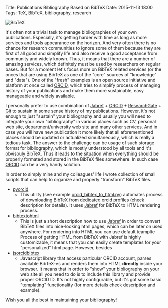 Title: Publications Bibliography Based on BibTeX
Date: 2015-11-13 18:00
Tags: TeX, BibTeX, bibliography, research

![BibTeX]({filename}../images/random/bibtex.png)

It's often not a trivial task to manage bibliographies of your own publications. Especially, it's getting harder with time as long as more services and tools appearance on the horizon. And very often there is no chance for research communities to ignore some of them because they are first of all good and simplify life and also receive a good acceptance from community and widely known. Thus, it means that there are a number of amazing services, which definitely must be used by researchers on regular bases. But for a moment let's focus more on BibTeX related services (or the onces that are using BibTeX as one of the "core" sources of "knowledge" and "data"). One of the "fresh" examples is an open source initiative and platform at once called [ORCID](https://orcid.org/), which tries to simplify process of managing history of your publications and make them more sustainable, easy manageable and widely available.

I personally prefer to use combination of [Jabref](http://jabref.sourceforge.net/) + [ORCID](https://orcid.org/) + [ResearchGate](researchgate.net) + [Git](https://bitbucket.org/) to sustain in some sense history of my publications. However, it's not enough to just "sustain" your bibliography and usually you will need to integrate your own "bibliography" in various places such as CV, personal web site, department/university web site and many other services. And in case you will have new publication it more likely that all aforementioned places should be updated or actualized simultaneously, which is really a tedious task. The answer to the challenge can be usage of such storage format for bibliography, which is mostly understood by all tools and it's obvisouly BibTeX. Thus it leads to the situation when everything should be properly formated and stored in the BibTeX files somewhere. In such case
[ORCID](https://orcid.org/) can be a very handy solution.

In order to simply mine and my colleagues' life I wrote collection of small scripts that can help to organize and properly "transform" BibTeX files.

*  [pyorcid](https://github.com/vdmitriyev/pyorcid)
    + This utility (see example [orcid_bibtex_to_html.py](https://github.com/vdmitriyev/pyorcid/tree/master/examples)) automates process of downloading BibTeX from dedicated orcid profiles (check description for details). It uses [Jabref](http://jabref.sourceforge.net/) for BibTeX to HTML rendering process.
* [bibtextohtml](https://github.com/vdmitriyev/bibtextohtml)
    + This is just a short description how to use [Jabref](http://jabref.sourceforge.net/) in order to convert BibTeX files into nice-looking html pages, which can be later on used anywhere. For rendering into HTML you can use default teamplte  Process of getting HTML from BibTeX with Jabref is highly customizable, it means that you can easily create templates for your "personalized" html page. However, besides
* [jsorcidbibtex](https://github.com/vdmitriyev/jsorcidbibtex)
    + Javascript library that access particular ORCID account, parses available BibTeX-es and renders them into HTML **directly** inside your browser. It means that in order to "show" your bibliography on your web site all you need to do is to include this library and provide proper ORCID ID. It's not highly configurable, but it's got some basic "templating" functionality (for more details check description and example).


Wish you all the best in maintaining your bibliography!
